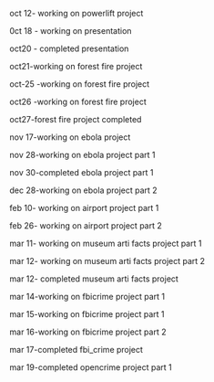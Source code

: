 oct 12- working on powerlift project

0ct 18 - working on presentation 

oct20 - completed presentation

oct21-working on forest fire project

oct-25 -working on forest fire project

oct26 -working on forest fire project

oct27-forest fire project completed

nov 17-working on ebola project

nov 28-working on ebola project part 1

nov 30-completed ebola project part 1

dec 28-working on ebola project part 2

feb 10- working on airport project part 1

feb 26- working on airport project part 2

mar 11- working on museum arti facts project part 1  

mar 12- working on museum arti facts project part 2

mar 12- completed museum arti facts project

mar 14-working on fbicrime project part 1

mar 15-working on fbicrime project part 1

mar 16-working on fbicrime project part 2

mar 17-completed fbi_crime project

mar 19-completed opencrime project part 1

 
